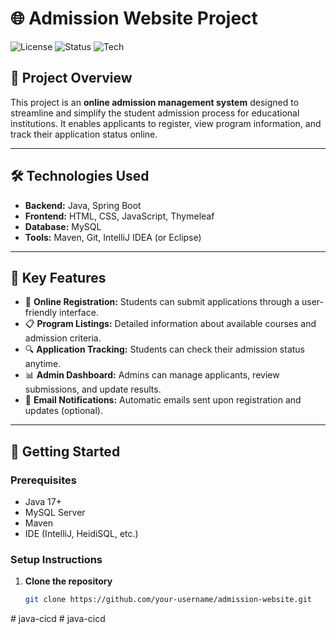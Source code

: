 # 🌐 Admission Website Project

![License](https://img.shields.io/badge/license-MIT-blue.svg)
![Status](https://img.shields.io/badge/status-Developing-yellow)
![Tech](https://img.shields.io/badge/built_with-Java%20%7C%20SpringBoot%20%7C%20MySQL%20%7C%20HTML%2FCSS-blue)

## 📌 Project Overview

This project is an **online admission management system** designed to streamline and simplify the student admission process for educational institutions. It enables applicants to register, view program information, and track their application status online.

---

## 🛠️ Technologies Used

- **Backend:** Java, Spring Boot  
- **Frontend:** HTML, CSS, JavaScript, Thymeleaf 
- **Database:** MySQL  
- **Tools:** Maven, Git, IntelliJ IDEA (or Eclipse)

---

## 🔑 Key Features

- 📝 **Online Registration:** Students can submit applications through a user-friendly interface.  
- 📋 **Program Listings:** Detailed information about available courses and admission criteria.  
- 🔍 **Application Tracking:** Students can check their admission status anytime.  
- 📊 **Admin Dashboard:** Admins can manage applicants, review submissions, and update results.  
- 📧 **Email Notifications:** Automatic emails sent upon registration and updates (optional).

---

## 🚀 Getting Started

### Prerequisites

- Java 17+
- MySQL Server
- Maven
- IDE (IntelliJ, HeidiSQL, etc.)

### Setup Instructions

1. **Clone the repository**
   ```bash
   git clone https://github.com/your-username/admission-website.git
#   j a v a - c i c d  
 #   j a v a - c i c d  
 